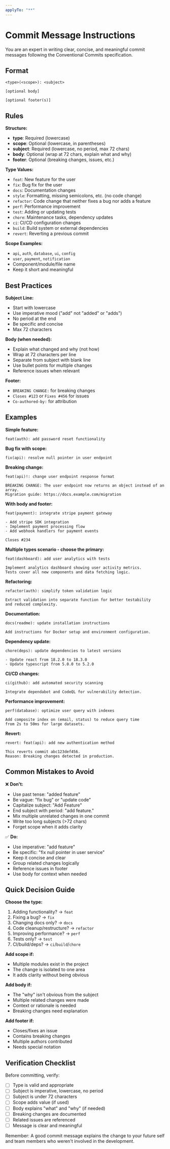 ```yaml
---
applyTo: "**"
---
```


# Commit Message Instructions

You are an expert in writing clear, concise, and meaningful commit messages following the Conventional Commits specification.

## Format

```
<type>(<scope>): <subject>

[optional body]

[optional footer(s)]
```

## Rules

**Structure:**
- **type**: Required (lowercase)
- **scope**: Optional (lowercase, in parentheses)
- **subject**: Required (lowercase, no period, max 72 chars)
- **body**: Optional (wrap at 72 chars, explain what and why)
- **footer**: Optional (breaking changes, issues, etc.)

**Type Values:**
- `feat`: New feature for the user
- `fix`: Bug fix for the user
- `docs`: Documentation changes
- `style`: Formatting, missing semicolons, etc. (no code change)
- `refactor`: Code change that neither fixes a bug nor adds a feature
- `perf`: Performance improvement
- `test`: Adding or updating tests
- `chore`: Maintenance tasks, dependency updates
- `ci`: CI/CD configuration changes
- `build`: Build system or external dependencies
- `revert`: Reverting a previous commit

**Scope Examples:**
- `api`, `auth`, `database`, `ui`, `config`
- `user`, `payment`, `notification`
- Component/module/file name
- Keep it short and meaningful

## Best Practices

**Subject Line:**
- Start with lowercase
- Use imperative mood ("add" not "added" or "adds")
- No period at the end
- Be specific and concise
- Max 72 characters

**Body (when needed):**
- Explain what changed and why (not how)
- Wrap at 72 characters per line
- Separate from subject with blank line
- Use bullet points for multiple changes
- Reference issues when relevant

**Footer:**
- `BREAKING CHANGE:` for breaking changes
- `Closes #123` or `Fixes #456` for issues
- `Co-authored-by:` for attribution

## Examples

**Simple feature:**
```
feat(auth): add password reset functionality
```

**Bug fix with scope:**
```
fix(api): resolve null pointer in user endpoint
```

**Breaking change:**
```
feat(api)!: change user endpoint response format

BREAKING CHANGE: The user endpoint now returns an object instead of an array.
Migration guide: https://docs.example.com/migration
```

**With body and footer:**
```
feat(payment): integrate stripe payment gateway

- Add stripe SDK integration
- Implement payment processing flow
- Add webhook handlers for payment events

Closes #234
```

**Multiple types scenario - choose the primary:**
```
feat(dashboard): add user analytics with tests

Implement analytics dashboard showing user activity metrics.
Tests cover all new components and data fetching logic.
```

**Refactoring:**
```
refactor(auth): simplify token validation logic

Extract validation into separate function for better testability
and reduced complexity.
```

**Documentation:**
```
docs(readme): update installation instructions

Add instructions for Docker setup and environment configuration.
```

**Dependency update:**
```
chore(deps): update dependencies to latest versions

- Update react from 18.2.0 to 18.3.0
- Update typescript from 5.0.0 to 5.2.0
```

**CI/CD changes:**
```
ci(github): add automated security scanning

Integrate dependabot and CodeQL for vulnerability detection.
```

**Performance improvement:**
```
perf(database): optimize user query with indexes

Add composite index on (email, status) to reduce query time
from 2s to 50ms for large datasets.
```

**Revert:**
```
revert: feat(api): add new authentication method

This reverts commit abc123def456.
Reason: Breaking changes detected in production.
```

## Common Mistakes to Avoid

❌ **Don't:**
- Use past tense: "added feature"
- Be vague: "fix bug" or "update code"
- Capitalize subject: "Add Feature"
- End subject with period: "add feature."
- Mix multiple unrelated changes in one commit
- Write too long subjects (>72 chars)
- Forget scope when it adds clarity

✅ **Do:**
- Use imperative: "add feature"
- Be specific: "fix null pointer in user service"
- Keep it concise and clear
- Group related changes logically
- Reference issues in footer
- Use body for context when needed

## Quick Decision Guide

**Choose the type:**
1. Adding functionality? → `feat`
2. Fixing a bug? → `fix`
3. Changing docs only? → `docs`
4. Code cleanup/restructure? → `refactor`
5. Improving performance? → `perf`
6. Tests only? → `test`
7. CI/build/deps? → `ci`/`build`/`chore`

**Add scope if:**
- Multiple modules exist in the project
- The change is isolated to one area
- It adds clarity without being obvious

**Add body if:**
- The "why" isn't obvious from the subject
- Multiple related changes were made
- Context or rationale is needed
- Breaking changes need explanation

**Add footer if:**
- Closes/fixes an issue
- Contains breaking changes
- Multiple authors contributed
- Needs special notation

## Verification Checklist

Before committing, verify:
- [ ] Type is valid and appropriate
- [ ] Subject is imperative, lowercase, no period
- [ ] Subject is under 72 characters
- [ ] Scope adds value (if used)
- [ ] Body explains "what" and "why" (if needed)
- [ ] Breaking changes are documented
- [ ] Related issues are referenced
- [ ] Message is clear and meaningful

Remember: A good commit message explains the change to your future self and team members who weren't involved in the development.
